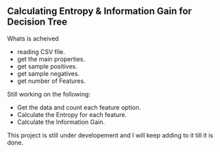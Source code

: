 ## Calculating Entropy & Information Gain for Decision Tree

Whats is acheived 

- reading CSV file.
- get the main properties. 
- get sample positives.
- get sample negatives. 
- get number of Features. 

Still working on the following: 
- Get the data and count each feature option.
- Calculate the Entropy for each feature.
- Calculate the Information Gain. 

This project is still under developement and I will keep adding to it till it is done.
